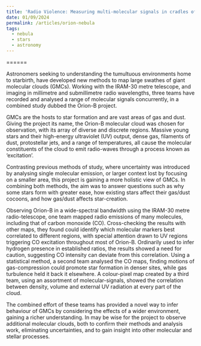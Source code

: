 ```yaml
---
title: 'Radio Violence: Measuring multi-molecular signals in cradles of starbirth'
date: 01/09/2024
permalink: /articles/orion-nebula
tags:
  - nebula
  - stars
  - astronomy
---
```



======

Astronomers seeking to understanding the tumultuous environments home to starbirth, have developed new methods to map large swathes of giant molecular clouds (GMCs). Working with the IRAM-30 metre telescope, and imaging in millimetre and submillimetre radio wavelengths, three teams have recorded and analysed a range of molecular signals concurrently, in a combined study dubbed the Orion-B project.

GMCs are the hosts to star formation and are vast areas of gas and dust. Giving the project its name, the Orion-B molecular cloud was chosen for observation, with its array of diverse and discrete regions. Massive young stars and their high-energy ultraviolet (UV) output, dense gas, filaments of dust, protostellar jets, and a range of temperatures, all cause the molecular constituents of the cloud to emit radio-waves through a process known as ‘excitation’.

Contrasting previous methods of study, where uncertainty was introduced by analysing single molecular emission, or larger context lost by focusing on a smaller area, this project is gaining a more holistic view of GMCs. In combining both methods, the aim was to answer questions such as why some stars form with greater ease, how existing stars affect their gas/dust cocoons, and how gas/dust affects star-creation.

Observing Orion-B in a wide-spectral bandwidth using the IRAM-30 metre radio-telescope, one team mapped radio emissions of many molecules, including that of carbon monoxide (CO). Cross-checking the results with other maps, they found could identify which molecular markers best correlated to different regions, with special attention drawn to UV regions triggering CO excitation throughout most of Orion-B. Ordinarily used to infer hydrogen presence in established ratios, the results showed a need for caution, suggesting CO intensity can deviate from this correlation. Using a statistical method, a second team analysed the CO maps, finding motions of gas-compression could promote star formation in denser sites, while gas turbulence held it back it elsewhere. A colour-pixel map created by a third team, using an assortment of molecular-signals, showed the correlation between density, volume and external UV radiation at every part of the cloud.

The combined effort of these teams has provided a novel way to infer behaviour of GMCs by considering the effects of a wider environment, gaining a richer understanding. In may be wise for the project to observe additional molecular clouds, both to confirm their methods and analysis work, eliminating uncertainties, and to gain insight into other molecular and stellar processes.